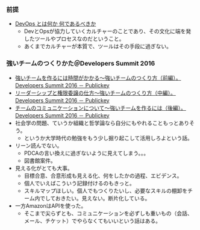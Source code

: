 ### 前提

* [DevOps とは何か 何であるべきか](http://www.slideshare.net/mizzy/dev-ops-qpstudy)
  * DevとOpsが協力していくカルチャーのことであり、その文化に端を発したツールやプロセスなのだということ。
  * あくまでカルチャーが本質で、ツールはその手段に過ぎない。

### 強いチームのつくりかた＠Developers Summit 2016

* [強いチームを作るには時間がかかる～強いチームのつくり方（前編）。Developers Summit 2016 － Publickey](http://www.publickey1.jp/blog/16/developers_summit_2016.html)
* [リーダーシップと権限委譲の仕方～強いチームのつくり方（中編）。Developers Summit 2016 － Publickey](http://www.publickey1.jp/blog/16/developers_summit_2016_1.html)
* [チームのコミュニケーションについて～強いチームを作るには（後編）。Developers Summit 2016 － Publickey](http://www.publickey1.jp/blog/16/developers_summit_2016_2.html)
* 社会学の問題、ていうか組織と哲学論なら自分にもやれることもっとありそう。
  * というか大学時代の勉強をもう少し掘り起こして活用しろよという話。
* リーン読んでない。
  * PDCAの言い換えに過ぎないように見えてしまう。。。
  * 図書館案件。
* 見える化がとても大事。
  * 目標合意、合意形成も見える化、何をしたかの過程、エビデンス。
  * 個人でいえばこういう記録付けるのもきっと。
  * スキルマップほしい。個人でもつくりたいし、必要なスキルの棚卸をチーム内でしておきたい。見えない。断片化している。
* 一方AmazonはAPIを使った。
  * そこまで尖らずとも、コミュニケーションを必ずしも重いもの（会話、メール、チケット）でやらなくてもいいという話はある。